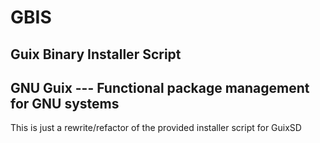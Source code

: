# GBIS
## Guix Binary Installer Script

GNU Guix --- Functional package management for GNU systems
---
This is just a rewrite/refactor of the provided installer script for GuixSD
